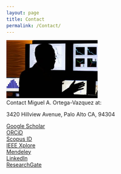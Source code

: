 ```yaml
---
layout: page
title: Contact
permalink: /Contact/
---
```


<!-- <center> -->
<img src="Files/Ortega-Vazquez_CEI_2 .jpg" alt="" class="center" width="240">
<!-- </center> -->

<br>
Contact Miguel A. Ortega-Vazquez at:
<br>

3420 Hillview Avenue, Palo Alto CA, 94304
<br>

[Google Scholar](https://scholar.google.com/citations?user=N59nVKwAAAAJ&hl=en) <br>
[ORCiD](http://orcid.org/0000-0002-7601-4455) <br>
[Scopus ID](https://www.scopus.com/authid/detail.uri?authorId=14919910200) <br>
[IEEE Xplore](https://ieeexplore.ieee.org/author/38272579300) <br>
[Mendeley](https://www.mendeley.com/authors/14919910200/) <br>
[LinkedIn](https://www.linkedin.com/in/miguel-a-ortega-vazquez/)  <br>
[ResearchGate](https://www.researchgate.net/profile/Miguel_Ortega-Vazquez)  <br>

